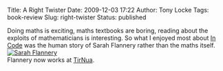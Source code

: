 Title: A Right Twister
Date: 2009-12-03 17:22
Author: Tony Locke
Tags: book-review
Slug: right-twister
Status: published

Doing maths is exciting, maths textbooks are boring, reading about the exploits of mathematicians is interesting. So what I enjoyed most about [In Code](http://en.wikipedia.org/wiki/Sarah_Flannery) was the human story of Sarah Flannery rather than the maths itself.  
[![Sarah Flannery](http://cdn.tirnua.com/static/imgs/team/sarah.png)](http://cdn.tirnua.com/static/imgs/team/sarah.png)  
Flannery now works at [TirNua](http://www.tirnua.com/).

